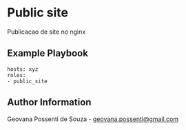 Public site
===========

Publicacao de site no nginx

Example Playbook
----------------
    hosts: xyz
    roles:
    - public_site

Author Information
------------------
Geovana Possenti de Souza - geovana.possenti@gmail.com
